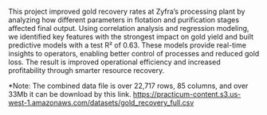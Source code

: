 This project improved gold recovery rates at Zyfra’s processing plant by analyzing how different parameters in flotation and purification stages affected final output. Using correlation analysis and regression modeling, we identified key features with the strongest impact on gold yield and built predictive models with a test R² of 0.63. These models provide real-time insights to operators, enabling better control of processes and reduced gold loss. The result is improved operational efficiency and increased profitability through smarter resource recovery.

*Note: The combined data file is over 22,717 rows, 85 columns, and over 33Mb it can be download by this link. 
https://practicum-content.s3.us-west-1.amazonaws.com/datasets/gold_recovery_full.csv
